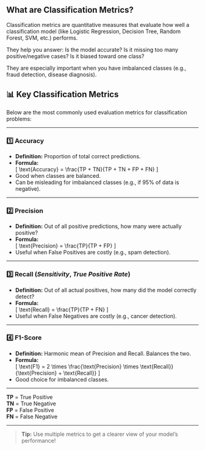 ## What are Classification Metrics?
Classification metrics are quantitative measures that evaluate how well a classification model (like Logistic Regression, Decision Tree, Random Forest, SVM, etc.) performs.

They help you answer:
 Is the model accurate?
 Is it missing too many positive/negative cases?
 Is it biased toward one class?

They are especially important when you have imbalanced classes (e.g., fraud detection, disease diagnosis).

## 📊 Key Classification Metrics

Below are the most commonly used evaluation metrics for classification problems:

---

### 1️⃣ **Accuracy**
- **Definition:** Proportion of total correct predictions.
- **Formula:**  
  \[
  \text{Accuracy} = \frac{TP + TN}{TP + TN + FP + FN}
  \]
- Good when classes are balanced.
- Can be misleading for imbalanced classes (e.g., if 95% of data is negative).

---

### 2️⃣ **Precision**
- **Definition:** Out of all positive predictions, how many were actually positive?
- **Formula:**  
  \[
  \text{Precision} = \frac{TP}{TP + FP}
  \]
- Useful when False Positives are costly (e.g., spam detection).

---

### 3️⃣ **Recall** (*Sensitivity*, *True Positive Rate*)
- **Definition:** Out of all actual positives, how many did the model correctly detect?
- **Formula:**  
  \[
  \text{Recall} = \frac{TP}{TP + FN}
  \]
- Useful when False Negatives are costly (e.g., cancer detection).

---

### 4️⃣ **F1-Score**
- **Definition:** Harmonic mean of Precision and Recall. Balances the two.
- **Formula:**  
  \[
  \text{F1} = 2 \times \frac{\text{Precision} \times \text{Recall}}{\text{Precision} + \text{Recall}}
  \]
- Good choice for imbalanced classes.

---

**TP** = True Positive  
**TN** = True Negative  
**FP** = False Positive  
**FN** = False Negative

---

>  **Tip:** Use multiple metrics to get a clearer view of your model’s performance!



